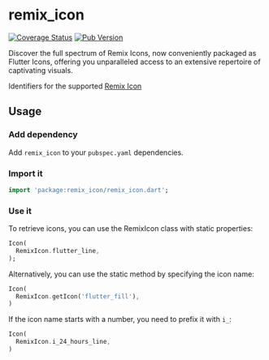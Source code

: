 # remix_icon

[![Coverage Status](https://coveralls.io/repos/github/xushengs/remix_icon/badge.svg?branch=main)](https://coveralls.io/github/xushengs/remix_icon?branch=main) [![Pub Version](https://img.shields.io/pub/v/remix_icon)](https://pub.dev/packages/remix_icon)

Discover the full spectrum of Remix Icons, now conveniently packaged as Flutter Icons, offering you unparalleled access to an extensive repertoire of captivating visuals.

Identifiers for the supported [Remix Icon](https://remixicon.com)

## Usage

### Add dependency

Add `remix_icon` to your `pubspec.yaml` dependencies.

### Import it

```dart
import 'package:remix_icon/remix_icon.dart';
```

### Use it

To retrieve icons, you can use the RemixIcon class with static properties:

```dart
Icon(
  RemixIcon.flutter_line,
);
```

Alternatively, you can use the static method by specifying the icon name:

```dart
Icon(
  RemixIcon.getIcon('flutter_fill'),
)
```

If the icon name starts with a number, you need to prefix it with `i_`:

```dart
Icon(
  RemixIcon.i_24_hours_line,
)
```
